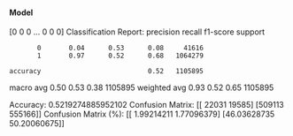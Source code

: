 #### Model
[0 0 0 ... 0 0 0]
Classification Report:
              precision    recall  f1-score   support

           0       0.04      0.53      0.08     41616
           1       0.97      0.52      0.68   1064279

    accuracy                           0.52   1105895
   macro avg       0.50      0.53      0.38   1105895
weighted avg       0.93      0.52      0.65   1105895

Accuracy: 0.5219274885952102
Confusion Matrix:
[[ 22031  19585]
 [509113 555166]]
Confusion Matrix (%):
[[ 1.99214211  1.77096379]
 [46.03628735 50.20060675]]
